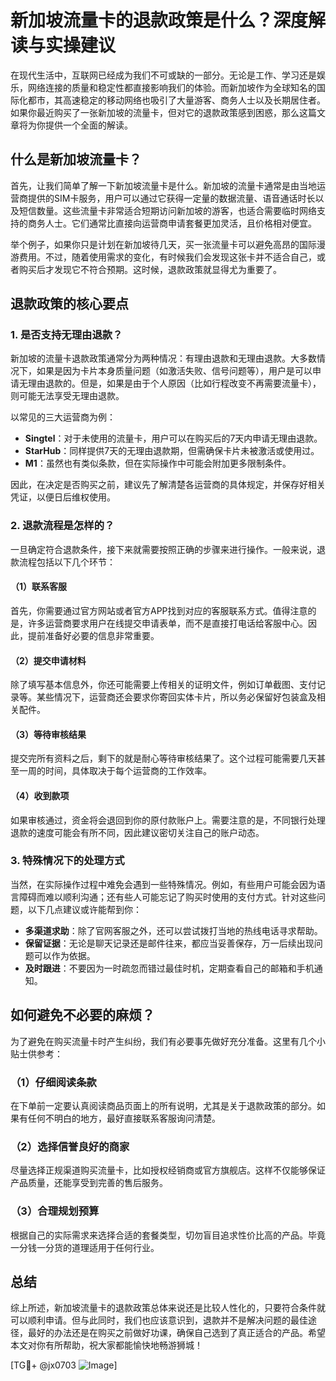 # 新加坡流量卡的退款政策是什么？深度解读与实操建议

在现代生活中，互联网已经成为我们不可或缺的一部分。无论是工作、学习还是娱乐，网络连接的质量和稳定性都直接影响我们的体验。而新加坡作为全球知名的国际化都市，其高速稳定的移动网络也吸引了大量游客、商务人士以及长期居住者。如果你最近购买了一张新加坡的流量卡，但对它的退款政策感到困惑，那么这篇文章将为你提供一个全面的解读。

## 什么是新加坡流量卡？

首先，让我们简单了解一下新加坡流量卡是什么。新加坡的流量卡通常是由当地运营商提供的SIM卡服务，用户可以通过它获得一定量的数据流量、语音通话时长以及短信数量。这些流量卡非常适合短期访问新加坡的游客，也适合需要临时网络支持的商务人士。它们通常比直接向运营商申请套餐更加灵活，且价格相对便宜。

举个例子，如果你只是计划在新加坡待几天，买一张流量卡可以避免高昂的国际漫游费用。不过，随着使用需求的变化，有时候我们会发现这张卡并不适合自己，或者购买后才发现它不符合预期。这时候，退款政策就显得尤为重要了。

## 退款政策的核心要点

### 1. 是否支持无理由退款？

新加坡的流量卡退款政策通常分为两种情况：有理由退款和无理由退款。大多数情况下，如果是因为卡片本身质量问题（如激活失败、信号问题等），用户是可以申请无理由退款的。但是，如果是由于个人原因（比如行程改变不再需要流量卡），则可能无法享受无理由退款。

以常见的三大运营商为例：
- **Singtel**：对于未使用的流量卡，用户可以在购买后的7天内申请无理由退款。
- **StarHub**：同样提供7天的无理由退款期，但需确保卡片未被激活或使用过。
- **M1**：虽然也有类似条款，但在实际操作中可能会附加更多限制条件。

因此，在决定是否购买之前，建议先了解清楚各运营商的具体规定，并保存好相关凭证，以便日后维权使用。

### 2. 退款流程是怎样的？

一旦确定符合退款条件，接下来就需要按照正确的步骤来进行操作。一般来说，退款流程包括以下几个环节：

#### （1）联系客服
首先，你需要通过官方网站或者官方APP找到对应的客服联系方式。值得注意的是，许多运营商要求用户在线提交申请表单，而不是直接打电话给客服中心。因此，提前准备好必要的信息非常重要。

#### （2）提交申请材料
除了填写基本信息外，你还可能需要上传相关的证明文件，例如订单截图、支付记录等。某些情况下，运营商还会要求你寄回实体卡片，所以务必保留好包装盒及相关配件。

#### （3）等待审核结果
提交完所有资料之后，剩下的就是耐心等待审核结果了。这个过程可能需要几天甚至一周的时间，具体取决于每个运营商的工作效率。

#### （4）收到款项
如果审核通过，资金将会退回到你的原付款账户上。需要注意的是，不同银行处理退款的速度可能会有所不同，因此建议密切关注自己的账户动态。

### 3. 特殊情况下的处理方式

当然，在实际操作过程中难免会遇到一些特殊情况。例如，有些用户可能会因为语言障碍而难以顺利沟通；还有些人可能忘记了购买时使用的支付方式。针对这些问题，以下几点建议或许能帮到你：

- **多渠道求助**：除了官网客服之外，还可以尝试拨打当地的热线电话寻求帮助。
- **保留证据**：无论是聊天记录还是邮件往来，都应当妥善保存，万一后续出现问题可以作为依据。
- **及时跟进**：不要因为一时疏忽而错过最佳时机，定期查看自己的邮箱和手机通知。

## 如何避免不必要的麻烦？

为了避免在购买流量卡时产生纠纷，我们有必要事先做好充分准备。这里有几个小贴士供参考：

### （1）仔细阅读条款
在下单前一定要认真阅读商品页面上的所有说明，尤其是关于退款政策的部分。如果有任何不明白的地方，最好直接联系客服询问清楚。

### （2）选择信誉良好的商家
尽量选择正规渠道购买流量卡，比如授权经销商或官方旗舰店。这样不仅能够保证产品质量，还能享受到完善的售后服务。

### （3）合理规划预算
根据自己的实际需求来选择合适的套餐类型，切勿盲目追求性价比高的产品。毕竟一分钱一分货的道理适用于任何行业。

## 总结

综上所述，新加坡流量卡的退款政策总体来说还是比较人性化的，只要符合条件就可以顺利申请。但与此同时，我们也应该意识到，退款并不是解决问题的最佳途径，最好的办法还是在购买之前做好功课，确保自己选到了真正适合的产品。希望本文对你有所帮助，祝大家都能愉快地畅游狮城！

[TG💪+ @jx0703 ![Image](https://github.com/user-attachments/assets/dbca1d08-cadb-493c-b0ec-ad6f7a83f270)]